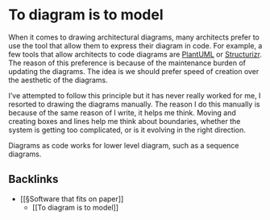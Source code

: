 # To diagram is to model
When it comes to drawing architectural diagrams, many architects prefer to use the tool that allow them to express their diagram in code. For example, a few tools that allow architects to code diagrams are [PlantUML](https://plantuml.com/) or [Structurizr](https://structurizr.com/). The reason of this preference is because of the maintenance burden of updating the diagrams. The idea is we should prefer speed of creation over the aesthetic of the diagrams.

I’ve attempted to follow this principle but it has never really worked for me, I resorted to drawing the diagrams manually. The reason I do this manually is because of the same reason of I write, it helps me think. Moving and creating boxes and lines help me think about boundaries, whether the system is getting too complicated, or is it evolving in the right direction.

Diagrams as code works for lower level diagram, such as a sequence diagrams.

## Backlinks
* [[§Software that fits on paper]]
	* [[To diagram is to model]]

<!-- #evergreen #modeling -->

<!-- {BearID:C3C52FE8-E0A4-4F41-B630-D4836C42131F-1211-000031C0A85F608C} -->
